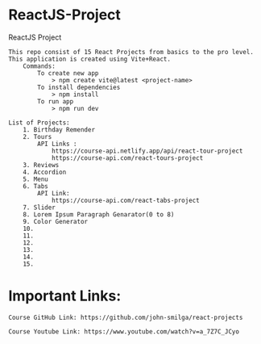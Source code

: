 # ReactJS-Project
ReactJS Project

    This repo consist of 15 React Projects from basics to the pro level. This application is created using Vite+React.
        Commands:
            To create new app
                > npm create vite@latest <project-name>
            To install dependencies
                > npm install
            To run app
                > npm run dev

    List of Projects:
        1. Birthday Remender
        2. Tours
            API Links : 
                https://course-api.netlify.app/api/react-tour-project
                https://course-api.com/react-tours-project
        3. Reviews
        4. Accordion
        5. Menu
        6. Tabs
            API Link: 
                https://course-api.com/react-tabs-project
        7. Slider
        8. Lorem Ipsum Paragraph Genarator(0 to 8)
        9. Color Generator
        10.
        11.
        12.
        13.
        14.
        15.

# Important Links:

    Course GitHub Link: https://github.com/john-smilga/react-projects

    Course Youtube Link: https://www.youtube.com/watch?v=a_7Z7C_JCyo